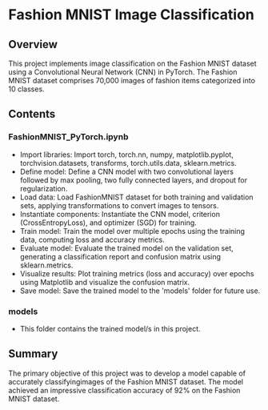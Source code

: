 # Fashion MNIST Image Classification

## Overview
This project implements image classification on the Fashion MNIST dataset using a Convolutional Neural Network (CNN) in PyTorch. The Fashion MNIST dataset comprises 70,000 images of fashion items categorized into 10 classes.

## Contents

### FashionMNIST_PyTorch.ipynb
- Import libraries: Import torch, torch.nn, numpy, matplotlib.pyplot, torchvision.datasets, transforms, torch.utils.data, sklearn.metrics.
- Define model: Define a CNN model with two convolutional layers followed by max pooling, two fully connected layers, and dropout for regularization.
- Load data: Load FashionMNIST dataset for both training and validation sets, applying transformations to convert images to tensors.
- Instantiate components: Instantiate the CNN model, criterion (CrossEntropyLoss), and optimizer (SGD) for training.
- Train model: Train the model over multiple epochs using the training data, computing loss and accuracy metrics.
- Evaluate model: Evaluate the trained model on the validation set, generating a classification report and confusion matrix using sklearn.metrics.
- Visualize results: Plot training metrics (loss and accuracy) over epochs using Matplotlib and visualize the confusion matrix.
- Save model: Save the trained model to the 'models' folder for future use.

### models
- This folder contains the trained model/s in this project.

## Summary
The primary objective of this project was to develop a model capable of accurately classifyingimages of the Fashion MNIST dataset. The model achieved an impressive classification accuracy of 92% on the Fashion MNIST dataset.
